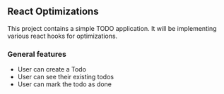 ## React Optimizations

This project contains a simple TODO application.
It will be implementing various react hooks for optimizations.

### General features

- User can create a Todo
- User can see their existing todos
- User can mark the todo as done